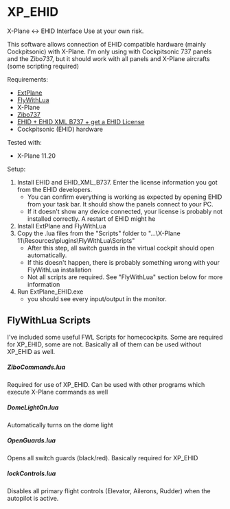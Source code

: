 # XP_EHID
X-Plane &lt;-> EHID Interface
Use at your own risk. 

This software allows connection of EHID compatible hardware (mainly Cockpitsonic) with X-Plane.
I'm only using with Cockpitsonic 737 panels and the Zibo737, but it should work with all panels and X-Plane aircrafts (some scripting required)

Requirements: 
- [ExtPlane](https://github.com/vranki/ExtPlane/releases)
- [FlyWithLua](https://forums.x-plane.org/index.php?/files/file/38445-flywithlua-complete-edition-for-x-plane-11-windows-linux-mac-os-x-version/)
- X-Plane
- [Zibo737](https://forums.x-plane.org/index.php?/forums/topic/138974-b737-800x-zibo-mod-info-installation-download-links/)
- [EHID + EHID XML B737 + get a EHID License](http://www.uweschneider.de/en/EHID_endusers.php)
- Cockpitsonic (EHID) hardware

Tested with:
- X-Plane 11.20

Setup:
1. Install EHID and EHID_XML_B737. Enter the license information you got from the EHID developers.
	- You can confirm everything is working as expected by opening EHID from your task bar. It should show the panels connect to your PC.
	- If it doesn't show any device connected, your license is probably not installed correctly. A restart of EHID might he	
2. Install ExtPlane and FlyWithLua
3. Copy the .lua files from the "Scripts" folder to "...\X-Plane 11\Resources\plugins\FlyWithLua\Scripts"
	- After this step, all switch guards in the virtual cockpit should open automatically.
	- If this doesn't happen, there is probably something wrong with your FlyWithLua installation
	- Not all scripts are required. See "FlyWithLua" section below for more information
4. Run ExtPlane_EHID.exe
	- you should see every input/output in the monitor.
	
## FlyWithLua Scripts

I've included some useful FWL Scripts for homecockpits. Some are required for XP_EHID, some are not.
Basically all of them can be used without XP_EHID as well.

##### ZiboCommands.lua
Required for use of XP_EHID. Can be used with other programs which execute X-Plane commands as well
	
##### DomeLightOn.lua
Automatically turns on the dome light
	
##### OpenGuards.lua
Opens all switch guards (black/red). Basically required for XP_EHID
	
##### lockControls.lua
Disables all primary flight controls (Elevator, Ailerons, Rudder) when the autopilot is active.
